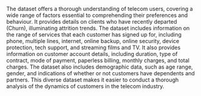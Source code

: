 The dataset offers a thorough understanding of telecom users, covering a wide range of factors essential to comprehending their preferences and behaviour. It provides details on clients who have recently departed (Churn), illuminating attrition trends. The dataset includes information on the range of services that each customer has signed up for, including phone, multiple lines, internet, online backup, online security, device protection, tech support, and streaming films and TV. It also provides information on customer account details, including duration, type of contract, mode of payment, paperless billing, monthly charges, and total charges. The dataset also includes demographic data, such as age range, gender, and indications of whether or not customers have dependents and partners. This diverse dataset makes it easier to conduct a thorough analysis of the dynamics of customers in the telecom industry.
